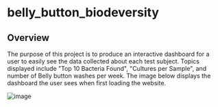 # belly_button_biodeversity

## Overview

The purpose of this project is to produce an interactive dashboard for a user to easily see the data collected about each test subject. Topics displayed include "Top 10 Bacteria Found", "Cultures per Sample", and number of Belly button washes per week. The image below displays the dashboard the user sees when first loading the website. 

![image](https://user-images.githubusercontent.com/70111980/205508909-5afeabd9-41b5-47a9-992e-6690874aa9a3.png)
